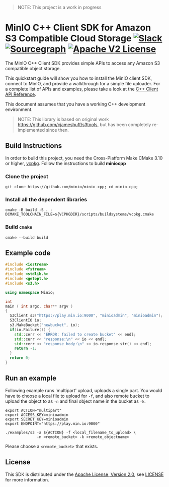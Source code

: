 > NOTE: This project is a work in progress

# MinIO C++ Client SDK for Amazon S3 Compatible Cloud Storage [![Slack](https://slack.min.io/slack?type=svg)](https://slack.min.io) [![Sourcegraph](https://sourcegraph.com/github.com/minio/minio-cpp/-/badge.svg)](https://sourcegraph.com/github.com/minio/minio-cpp?badge) [![Apache V2 License](https://img.shields.io/badge/license-Apache%20V2-blue.svg)](https://github.com/minio/minio-cpp/blob/master/LICENSE)

The MinIO C++ Client SDK provides simple APIs to access any Amazon S3 compatible object storage.

This quickstart guide will show you how to install the MinIO client SDK, connect to MinIO, and provide a walkthrough for a simple file uploader. For a complete list of APIs and examples, please take a look at the [C++ Client API Reference](https://docs.min.io/docs/cpp-client-api-reference).

This document assumes that you have a working C++ development environment.

> NOTE: This library is based on original work https://github.com/cjameshuff/s3tools, but has been completely re-implemented since then.

## Build Instructions
In order to build this project, you need the Cross-Platform Make CMake 3.10 or higher, [vcpkg](https://vcpkg.io/en/index.html). Follow the instructions to build **miniocpp**


### Clone the project
```
git clone https://github.com/minio/minio-cpp; cd minio-cpp;
```

### Install all the dependent libraries
```
cmake -B build -S . -DCMAKE_TOOLCHAIN_FILE=${VCPKGDIR}/scripts/buildsystems/vcpkg.cmake
```

### Build `cmake`
```
cmake --build build
```

## Example code
```c++
#include <iostream>
#include <fstream>
#include <stdlib.h>
#include <getopt.h>
#include <s3.h>

using namespace Minio;

int
main ( int argc, char** argv )
{
  S3Client s3("https://play.min.io:9000", "minioadmin", "minioadmin");
  S3ClientIO io;
  s3.MakeBucket("newbucket", io);
  if(io.Failure()) {
    std::cerr << "ERROR: failed to create bucket" << endl;
    std::cerr << "response:\n" << io << endl;
    std::cerr << "response body:\n" << io.response.str() << endl;
    return -1;
  }
  return 0;
}
```

## Run an example
Following example runs 'multipart' upload, uploads a single part. You would have to choose a local file to upload for `-f`, and also remote bucket to upload the object to as `-n` and final object name in the bucket as `-k`.

```
export ACTION="multipart"
export ACCESS_KEY=minioadmin
export SECRET_KEY=minioadmin
export ENDPOINT="https://play.min.io:9000"

./examples/s3 -a ${ACTION} -f <local_filename_to_upload> \
              -n <remote_bucket> -k <remote_objectname>
```

Please choose a `<remote_bucket>` that exists.

## License
This SDK is distributed under the [Apache License, Version 2.0](https://www.apache.org/licenses/LICENSE-2.0), see [LICENSE](https://github.com/minio/minio-cpp/blob/master/LICENSE) for more information.
